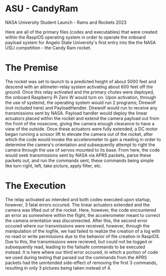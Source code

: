 # ASU - CandyRam
NASA University Student Launch - Rams and Rockets 2023 

Here are all of the primary files (codes and executables) that were created within the RaspiOS operating system in order to operate the onboard payload system for Angelo State University's first entry into the the NASA USLI competition - the Candy Ram rocket.

# The Premise
The rocket was set to launch to a predicted height of about 5000 feet and descend with an altimeter-relay system activating about 600 feet off the ground. Once this relay activated and the primary chutes were deployed, the onboard Raspberry Pi Zero W would turn on. Upon activation, through the use of systemd, the operating system would run 2 programs; Direwolf (not included here) and PayloadHandler. Direwolf would run to receive any transmissions sent by NASA. Payload handler would deploy the linear actuators placed within the rocket and extend the camera payload out from the front of the nosecone, giving the camera enough clearance to have a view of the outside. Once these actuators were fully extended, a DC motor began running a scissor lift to elevate the camera out of the rocket, after which the code would invoke the accelerometer to gain a reading in order to determine the camera's orientation and subsequently attempt to right the camera through the use of servos mounted to its base. From here, the code would seek transmissions sent by NASA via APRS packets, parse these packets out, and run the commands sent, these commands being simple like turn right, left, take picture, apply filter, etc.
# The Execution
The relay activated as intended and both codes executed upon startup, however, 3 fatal errors occured. The linear actuators extended and the camera was lifted out of the rocket. Here, however, the code encountered an error as somewhere within the flight, the accelerometer meant to correct the camera orientation was disconnected. After this, the second error occured where our transmissions were received, however, through the manipulation of the logfile, we had failed to realize the creation of a log with no read or write permissions due to the behavior of file creation in RaspiOS. Due to this, the transmissions were recieved, but could not be logged or subsequently read, leading to the failsafe commands to be executed instead. It is here where our third error occured, in which a portion of code we used during testing that parsed out the commands from the APRS packets had the unintended side-effect of removing the first 3 commands, resulting in only 3 pictures being taken instead of 4.
